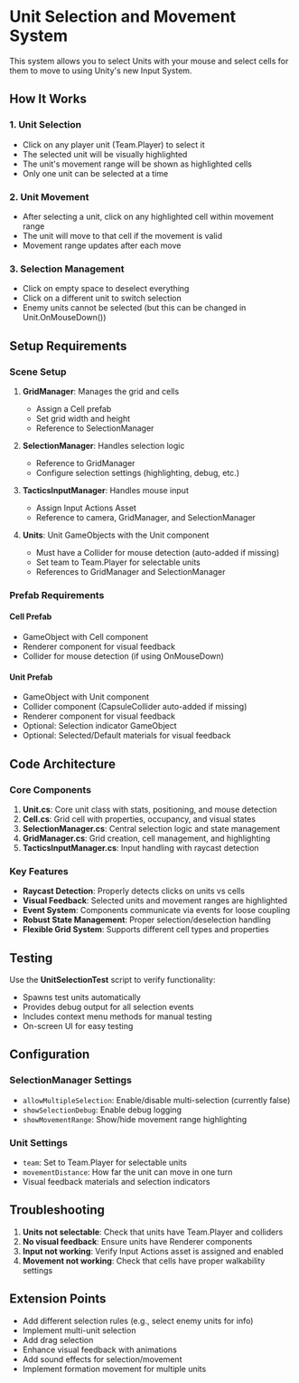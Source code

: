 # Unit Selection and Movement System

This system allows you to select Units with your mouse and select cells for them to move to using Unity's new Input System.

## How It Works

### 1. Unit Selection

- Click on any player unit (Team.Player) to select it
- The selected unit will be visually highlighted
- The unit's movement range will be shown as highlighted cells
- Only one unit can be selected at a time

### 2. Unit Movement

- After selecting a unit, click on any highlighted cell within movement range
- The unit will move to that cell if the movement is valid
- Movement range updates after each move

### 3. Selection Management

- Click on empty space to deselect everything
- Click on a different unit to switch selection
- Enemy units cannot be selected (but this can be changed in Unit.OnMouseDown())

## Setup Requirements

### Scene Setup

1. **GridManager**: Manages the grid and cells

   - Assign a Cell prefab
   - Set grid width and height
   - Reference to SelectionManager

2. **SelectionManager**: Handles selection logic

   - Reference to GridManager
   - Configure selection settings (highlighting, debug, etc.)

3. **TacticsInputManager**: Handles mouse input

   - Assign Input Actions Asset
   - Reference to camera, GridManager, and SelectionManager

4. **Units**: Unit GameObjects with the Unit component
   - Must have a Collider for mouse detection (auto-added if missing)
   - Set team to Team.Player for selectable units
   - References to GridManager and SelectionManager

### Prefab Requirements

#### Cell Prefab

- GameObject with Cell component
- Renderer component for visual feedback
- Collider for mouse detection (if using OnMouseDown)

#### Unit Prefab

- GameObject with Unit component
- Collider component (CapsuleCollider auto-added if missing)
- Renderer component for visual feedback
- Optional: Selection indicator GameObject
- Optional: Selected/Default materials for visual feedback

## Code Architecture

### Core Components

1. **Unit.cs**: Core unit class with stats, positioning, and mouse detection
2. **Cell.cs**: Grid cell with properties, occupancy, and visual states
3. **SelectionManager.cs**: Central selection logic and state management
4. **GridManager.cs**: Grid creation, cell management, and highlighting
5. **TacticsInputManager.cs**: Input handling with raycast detection

### Key Features

- **Raycast Detection**: Properly detects clicks on units vs cells
- **Visual Feedback**: Selected units and movement ranges are highlighted
- **Event System**: Components communicate via events for loose coupling
- **Robust State Management**: Proper selection/deselection handling
- **Flexible Grid System**: Supports different cell types and properties

## Testing

Use the **UnitSelectionTest** script to verify functionality:

- Spawns test units automatically
- Provides debug output for all selection events
- Includes context menu methods for manual testing
- On-screen UI for easy testing

## Configuration

### SelectionManager Settings

- `allowMultipleSelection`: Enable/disable multi-selection (currently false)
- `showSelectionDebug`: Enable debug logging
- `showMovementRange`: Show/hide movement range highlighting

### Unit Settings

- `team`: Set to Team.Player for selectable units
- `movementDistance`: How far the unit can move in one turn
- Visual feedback materials and selection indicators

## Troubleshooting

1. **Units not selectable**: Check that units have Team.Player and colliders
2. **No visual feedback**: Ensure units have Renderer components
3. **Input not working**: Verify Input Actions asset is assigned and enabled
4. **Movement not working**: Check that cells have proper walkability settings

## Extension Points

- Add different selection rules (e.g., select enemy units for info)
- Implement multi-unit selection
- Add drag selection
- Enhance visual feedback with animations
- Add sound effects for selection/movement
- Implement formation movement for multiple units
